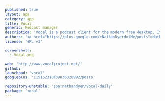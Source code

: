 ```yaml
---
published: true
layout: app
category: app
title: Vocal
generic: Podcast manager
description: 'Vocal is a podcast client for the modern free desktop. It is designed to be simple to use and packed full of all the features you&#39;ve come to expect in a podcast client – plus a few extras. We think you will love it.'
authors: '<a href="https://plus.google.com/+NathanDyerdotMe/posts">Nathan Dyer</a>'
license: 'GPL v3'

screenshots:
  - Vocal.png

web: 'http://www.vocalproject.net/'
github:
launchpad: 'vocal'
googleplus: '115162318639836328992/posts'

repository-unstable: 'ppa:nathandyer/vocal-daily'
package: 'vocal'
---
```

